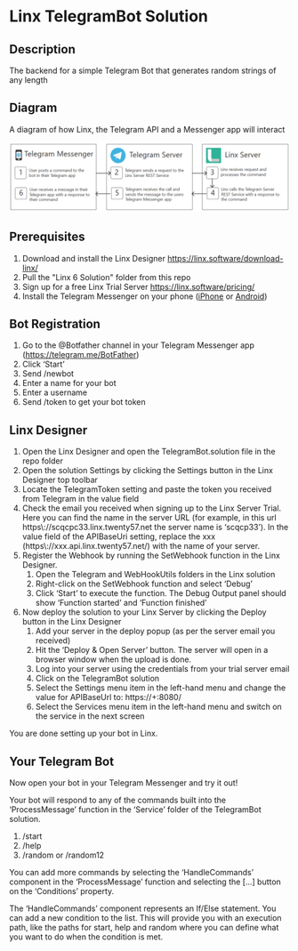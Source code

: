 # Linx TelegramBot Solution

## Description
The backend for a simple Telegram Bot that generates random strings of any length

## Diagram
A diagram of how Linx, the Telegram API and a Messenger app will interact

![](Diagram.png "Architecture Diagram")

## Prerequisites
1. Download and install the Linx Designer https://linx.software/download-linx/ 
1. Pull the "Linx 6 Solution" folder from this repo
1. Sign up for a free Linx Trial Server https://linx.software/pricing/
1. Install the Telegram Messenger on your phone ([iPhone](https://apps.apple.com/us/app/telegram-messenger/id686449807) or [Android](https://play.google.com/store/apps/details?id=org.telegram.messenger))

## Bot Registration
1. Go to the @Botfather channel in your Telegram Messenger app (https://telegram.me/BotFather)
1. Click ‘Start’
1. Send /newbot
1. Enter a name for your bot
1. Enter a username
1. Send /token to get your bot token

## Linx Designer
1. Open the Linx Designer and open the TelegramBot.solution file in the repo folder
1. Open the solution Settings by clicking the Settings button in the Linx Designer top toolbar
1. Locate the TelegramToken setting and paste the token you received from Telegram in the value field
1. Check the email you received when signing up to the Linx Server Trial. Here you can find the name in the server URL (for example, in this url https\\://scqcpc33.linx.twenty57.net the server name is ‘scqcp33’). In the value field of the APIBaseUri setting, replace the xxx (https\\://xxx.api.linx.twenty57.net/) with the name of your server. 
1. Register the Webhook by running the SetWebhook function in the Linx Designer. 
   1. Open the Telegram and WebHookUtils folders in the Linx solution
   2. Right-click on the SetWebhook function and select ‘Debug’
   3. Click ‘Start’ to execute the function. The Debug Output panel should show ‘Function started’ and ‘Function finished’
2. Now deploy the solution to your Linx Server by clicking the Deploy button in the Linx Designer 
   1. Add your server in the deploy popup (as per the server email you received)
   2. Hit the ‘Deploy & Open Server’ button. The server will open in a browser window when the upload is done. 
   3. Log into your server using the credentials from your trial server email
   4. Click on the TelegramBot solution
   5. Select the Settings menu item in the left-hand menu and change the value for APIBaseUrl to: https://+:8080/
   6. Select the Services menu item in the left-hand menu and switch on the service in the next screen

You are done setting up your bot in Linx. 

## Your Telegram Bot
Now open your bot in your Telegram Messenger and try it out! 

Your bot will respond to any of the commands built into the ‘ProcessMessage’ function in the ‘Service’ folder of the TelegramBot solution. 
1. /start
1. /help
1. /random or /random12

You can add more commands by selecting the ‘HandleCommands’ component in the ‘ProcessMessage’ function and selecting the [...] button on the ‘Conditions’ property. 

The ‘HandleCommands’ component represents an If/Else statement. You can add a new condition to the list. This will provide you with an execution path, like the paths for start, help and random where you can define what you want to do when the condition is met. 